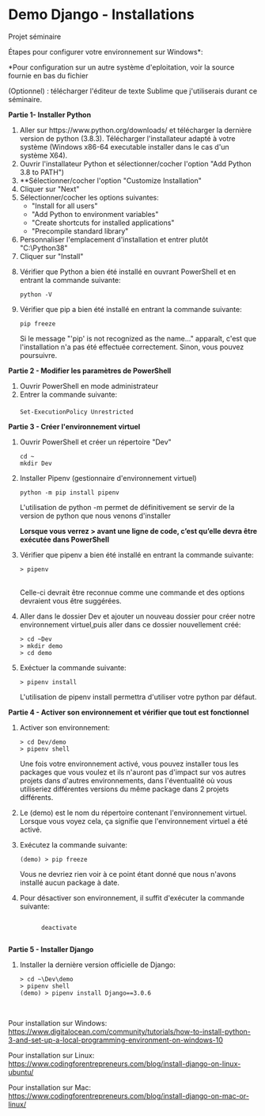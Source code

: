 # Demo Django - Installations
Projet séminaire

<p>Étapes pour configurer votre environnement sur Windows*:</p>
<p>*Pour configuration sur un autre système d'eploitation, voir la source fournie en bas du fichier</p>

<p>(Optionnel) : télécharger l'éditeur de texte Sublime que j'utiliserais durant ce séminaire.</p>

<p><b>Partie 1- Installer Python</b></p>

<ol>
	<li>Aller sur https://www.python.org/downloads/ et télécharger la dernière version de python (3.8.3). Télécharger l'installateur adapté à votre système (Windows x86-64 executable installer dans le cas d'un système X64).</li>
	<li>Ouvrir l'installateur Python et sélectionner/cocher l'option "Add Python 3.8 to PATH")</li>
	<li>**Sélectionner/cocher l'option "Customize Installation"</li>
	<li>Cliquer sur "Next"</li>
	<li>Sélectionner/cocher les options suivantes:
			<ul>
				<li>"Install for all users"</li>
				<li>"Add Python to environment variables"</li>
				<li>"Create shortcuts for installed applications"</li>
				<li>"Precompile standard library"</li>
			</ul>
	</li>
	<li>Personnaliser l'emplacement d'installation et entrer plutôt "C:\Python38"</li>
	<li>Cliquer sur "Install"</li>
	<li>
    <p>Vérifier que Python a bien été installé en ouvrant PowerShell et en entrant la commande suivante:</p>
		<code>python -V</code>
	</li>
	<li>
    <p>Vérifier que pip a bien été installé en entrant la commande suivante:</p>
		<code>pip freeze</code>
		<p>Si le message "'pip' is not recognized as the name..." apparaît, c'est que l'installation n'a pas été effectuée correctement.
      Sinon, vous pouvez poursuivre.
    </p>
	</li>
</ol>
  
<p><b>Partie 2 - Modifier les paramètres de PowerShell</b></p>

<ol>
	<li>Ouvrir PowerShell en mode administrateur</li>
	<li>Entrer la commande suivante:<br><br>
		<code>Set-ExecutionPolicy Unrestricted</code>
	</li>
</ol>

<p><b>Partie 3 - Créer l'environnement virtuel </b></p>
<ol>
	<li>
		<p>Ouvrir PowerShell et créer un répertoire "Dev"</p>
		<code>cd ~</code><br>
		<code>mkdir Dev</code><br>
	</li>
	<li>
		<p>Installer Pipenv (gestionnaire d'environnement virtuel)</p>
		<code>python -m pip install pipenv</code>
		<p>L'utilisation de python -m permet de définitivement se servir de la version de python que nous venons d'installer</p>
		<p><b>Lorsque vous verrez > avant une ligne de code, c’est qu’elle devra être exécutée dans PowerShell</b></p>
	</li>
	<li>
		<p>Vérifier que pipenv a bien été installé en entrant la commande suivante:</li></p>
		<code>> pipenv</code></br><br>
		<p>Celle-ci devrait être reconnue comme une commande et des options devraient vous être suggérées.</p>
	</li>
	<li>
  <p>
    Aller dans le dossier Dev et ajouter un nouveau dossier pour créer notre environnement virtuel,puis aller dans ce dossier
    nouvellement créé:
  </p>
    <code>> cd ~Dev</code><br>
    <code>> mkdir demo</code><br>
    <code>> cd demo</code><br>
	</li>
	<li>
    <p>Exéctuer la commande suivante:</p>
		<code>> pipenv install</code>
    <p>L'utilisation de pipenv install permettra d'utiliser votre python par défaut.</p>
	</li>
</ol>

<p><b>Partie 4 - Activer son environnement et vérifier que tout est fonctionnel</b></p>
<ol>
<li>
    <p>Activer son environnement:</p>
    <code>> cd Dev/demo</code><br>
    <code>> pipenv shell</code><br>
	<p>
      Une fois votre environnement activé, vous pouvez installer tous les packages que vous voulez et ils n'auront pas d'impact 
      sur vos autres projets dans d'autres environnements, dans l'éventualité où vous utiliseriez différentes versions du même package
      dans 2 projets différents.
     </p>
	</li>
	<li>
		Le (demo) est le nom du répertoire contenant l'environnement virtuel. Lorsque vous voyez cela, ça signifie que l'environnement
    virtuel a été activé.
  </li>
  <li>
    <p>Exécutez la commande suivante:</p>
    <code>(demo) > pip freeze</code><br>
    <p>Vous ne devriez rien voir à ce point étant donné que nous n'avons installé aucun package à date.</p>
  </li>
  <li>
    <p>Pour désactiver son environnement, il suffit d'exécuter la commande suivante:</p>
    <code>
      deactivate
    </code>
  </li>
</ol>		
		
<p><b>Partie 5 - Installer Django</b></p>
<ol>
  <li>
    <p>Installer la dernière version officielle de Django:</p>
    <code>> cd ~\Dev\demo</code><br>
    <code>> pipenv shell</code><br>
    <code>(demo) > pipenv install Django==3.0.6</code><br>
  </li>
</ol>
<br>

Pour installation sur Windows:
https://www.digitalocean.com/community/tutorials/how-to-install-python-3-and-set-up-a-local-programming-environment-on-windows-10

Pour installation sur Linux:
https://www.codingforentrepreneurs.com/blog/install-django-on-linux-ubuntu/

Pour installation sur Mac:
https://www.codingforentrepreneurs.com/blog/install-django-on-mac-or-linux/
